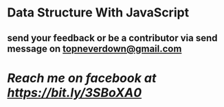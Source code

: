 # Data Structure With JavaScript
## send your feedback or be a contributor via send message on topneverdown@gmail.com
# ***Reach me on facebook at https://bit.ly/3SBoXA0***
